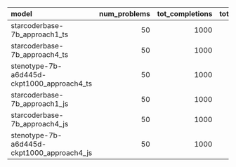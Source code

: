| model                                      |   num_problems |   tot_completions |   tot_correct |   pct_correct |   tot_pkg_parses |   pct_pkg_parses |   tot_type_checks |   pct_type_checks |   tot_pkg_unchanged |   pct_pkg_unchanged |   pass@1_project |   tot_files |   tot_errorfree_files |   tot_errors |   pct_files_parse |   tot_files_parse |   tot_files_unchanged |   errors_per_file |   pct_errorfree_files |   pass@1_files |   avg_annotation_sites |   avg_annotations_added |   avg_annotations_trivial |   avg_definitions_added |   avg_definitions_used |   avg_types_undefined |   avg_errors |   avg_accuracy |   avg_levenshtein |   avg_untyped_levenshtein |   avg_token_count |   tot_annotation_sites |   tot_annotations_trivial |   tot_annotations_added |   tot_annotations_trivial_errorfree_files |   tot_annotations_added_errorfree_files |   tot_annotations_added_files_parse |   tot_annotation_sites_files_parse |   tot_definitions |   tot_definitions_added |   tot_definitions_used |   tot_definitions_files_parse |   tot_definitions_added_files_parse |   tot_definitions_used_files_parse |   tot_types_undefined_files_parse |   pct_files_unchanged |   pct_annotations_trivial |   pct_annotations_trivial_errorfree_files |   pct_annotation_sites_filled |   pct_annotation_sites_filled_files_parse |   pct_definitions_added |   pct_definitions_added_files_parse |   pct_definitions_used |   pct_definitions_used_files_parse |
|:-------------------------------------------|---------------:|------------------:|--------------:|--------------:|-----------------:|-----------------:|------------------:|------------------:|--------------------:|--------------------:|-----------------:|------------:|----------------------:|-------------:|------------------:|------------------:|----------------------:|------------------:|----------------------:|---------------:|-----------------------:|------------------------:|--------------------------:|------------------------:|-----------------------:|----------------------:|-------------:|---------------:|------------------:|--------------------------:|------------------:|-----------------------:|--------------------------:|------------------------:|------------------------------------------:|----------------------------------------:|------------------------------------:|-----------------------------------:|------------------:|------------------------:|-----------------------:|------------------------------:|------------------------------------:|-----------------------------------:|----------------------------------:|----------------------:|--------------------------:|------------------------------------------:|------------------------------:|------------------------------------------:|------------------------:|------------------------------------:|-----------------------:|-----------------------------------:|
| starcoderbase-7b_approach1_ts              |             50 |              1000 |            48 |         0.048 |              938 |            0.938 |               254 |             0.254 |                  23 |               0.023 |            0.048 |        1000 |                   254 |         3105 |          0.938    |               938 |                    23 |           3.105   |              0.254    |    0.041       |                 41.871 |                  20.369 |                     1.091 |                   2.028 |                  0.984 |                 1.33  |        3.105 |      0.11649   |          0.896953 |                  0.926295 |           1290.79 |                  41871 |                      1091 |                   20369 |                                       276 |                                    3370 |                               14669 |                              36123 |              3522 |                    2028 |                    984 |                          2259 |                                1226 |                                776 |                              1168 |              0.023    |                0.0535618  |                                 0.0818991 |                     0.48647   |                                0.406085   |               0.575809  |                           0.542718  |               0.279387 |                           0.343515 |
| starcoderbase-7b_approach4_ts              |             50 |              1000 |           210 |         0.21  |              940 |            0.94  |               351 |             0.351 |                  45 |               0.045 |            0.21  |        1000 |                   351 |         4135 |          0.94     |               940 |                    39 |           4.135   |              0.351    |    0.153       |                 42.264 |                  18.037 |                     1.342 |                   1.328 |                  0.919 |                 0.375 |        4.135 |      0.156162  |          0.923642 |                  0.956975 |           1295.7  |                  42264 |                      1342 |                   18037 |                                       848 |                                    3291 |                               11711 |                              35242 |              2325 |                    1328 |                    919 |                          2087 |                                1218 |                                908 |                               336 |              0.039    |                0.0744026  |                                 0.257672  |                     0.42677   |                                0.332302   |               0.571183  |                           0.583613  |               0.395269 |                           0.435074 |
| stenotype-7b-a6d445d-ckpt1000_approach4_ts |             50 |              1000 |           257 |         0.257 |              960 |            0.96  |               472 |             0.472 |                   0 |               0     |            0.257 |        1000 |                   472 |         2498 |          0.96     |               960 |                     0 |           2.498   |              0.472    |    0.164       |                 39.421 |                  19.957 |                     2.681 |                   0.827 |                  0.871 |                 0.807 |        2.498 |      0.0764612 |          0.944774 |                  0.98233  |           1246    |                  39421 |                      2681 |                   19957 |                                      1179 |                                    5870 |                               16203 |                              35364 |              1480 |                     827 |                    871 |                          1447 |                                 802 |                                844 |                               710 |              0        |                0.134339   |                                 0.200852  |                     0.506253  |                                0.458178   |               0.558784  |                           0.55425   |               0.588514 |                           0.583276 |
| starcoderbase-7b_approach1_js              |             50 |              1000 |             0 |         0     |              890 |            0.89  |               113 |             0.113 |                 369 |               0.369 |            0     |        2511 |                  1404 |         9249 |          0.956193 |              2401 |                  1739 |           3.68339 |              0.55914  |    0           |                 71.177 |                  14.864 |                     0.876 |                   1.16  |                  0.524 |                 0.177 |        9.249 |      0.46934   |          0.871367 |                  0.88609  |           1927.45 |                  71177 |                       876 |                   14864 |                                        89 |                                     902 |                                4464 |                              54720 |              2447 |                    1160 |                    524 |                           529 |                                 406 |                                277 |                               147 |              0.692553 |                0.0589343  |                                 0.0986696 |                     0.208832  |                                0.0815789  |               0.47405   |                           0.767486  |               0.21414  |                           0.523629 |
| starcoderbase-7b_approach4_js              |             50 |              1000 |             0 |         0     |              992 |            0.992 |               128 |             0.128 |                 639 |               0.639 |            0     |        2590 |                  1520 |         9733 |          0.996911 |              2582 |                  2204 |           3.75792 |              0.586873 |    0.000772201 |                 56.789 |                   0.602 |                     0.006 |                   0.031 |                  0.019 |                 0.019 |        9.733 |      0.694646  |          0.962583 |                  0.962806 |           1630.91 |                  56789 |                         6 |                     602 |                                         0 |                                       4 |                                 275 |                              55236 |               111 |                      31 |                     19 |                           103 |                                  23 |                                 13 |                                16 |              0.850965 |                0.00996678 |                                 0         |                     0.0106006 |                                0.00497864 |               0.279279  |                           0.223301  |               0.171171 |                           0.126214 |
| stenotype-7b-a6d445d-ckpt1000_approach4_js |             50 |              1000 |             0 |         0     |             1000 |            1     |               140 |             0.14  |                 852 |               0.852 |            0     |        2760 |                  1720 |         9730 |          1        |              2760 |                  2583 |           3.52536 |              0.623188 |    0.0177536   |                 57.483 |                   1.662 |                     0.663 |                   0.003 |                  0.012 |                 0.056 |        9.73  |      0.879316  |          0.998194 |                  0.999824 |           1675.04 |                  57483 |                       663 |                    1662 |                                       150 |                                     217 |                                1662 |                              57483 |                83 |                       3 |                     12 |                            83 |                                   3 |                                 12 |                                56 |              0.93587  |                0.398917   |                                 0.691244  |                     0.0289129 |                                0.0289129  |               0.0361446 |                           0.0361446 |               0.144578 |                           0.144578 |